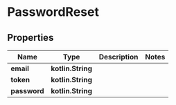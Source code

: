 
# PasswordReset

## Properties
Name | Type | Description | Notes
------------ | ------------- | ------------- | -------------
**email** | **kotlin.String** |  | 
**token** | **kotlin.String** |  | 
**password** | **kotlin.String** |  | 




